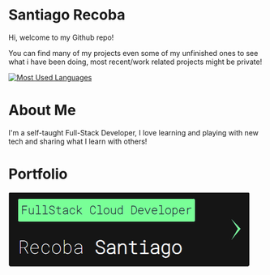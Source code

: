 # Santiago Recoba

Hi, welcome to my Github repo!

You can find many of my projects even some of my unfinished ones to see what i have been doing, most recent/work related projects might be private!

[![Most Used Languages](https://github-readme-stats.vercel.app/api/top-langs/?username=santiagorich&layout=compact&theme=dark)](https://github.com/Santiagorich)

# About Me

I'm a self-taught Full-Stack Developer, I love learning and playing with new tech and sharing what I learn with others!

# Portfolio

<a href="https://santiagorich.github.io/Portfolio/"><img src="https://raw.githubusercontent.com/Santiagorich/Portfolio/master/quick.png" 
alt="Santiagorich's Portfolio"/></a>
